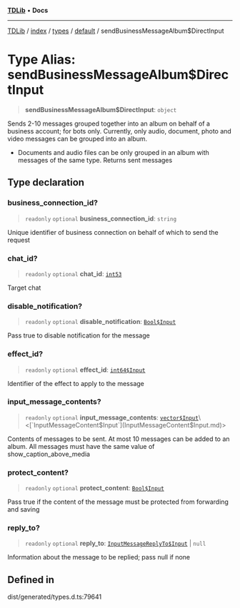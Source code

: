 [**TDLib**](../../../../../../README.md) • **Docs**

***

[TDLib](../../../../../../modules.md) / [index](../../../../../README.md) / [types](../../../README.md) / [default](../README.md) / sendBusinessMessageAlbum$DirectInput

# Type Alias: sendBusinessMessageAlbum$DirectInput

> **sendBusinessMessageAlbum$DirectInput**: `object`

Sends 2-10 messages grouped together into an album on behalf of a business account; for bots only. Currently, only audio, document, photo and video messages can be grouped into an album.

- Documents and audio files can be only grouped in an album with messages of the same type. Returns sent messages

## Type declaration

### business\_connection\_id?

> `readonly` `optional` **business\_connection\_id**: `string`

Unique identifier of business connection on behalf of which to send the request

### chat\_id?

> `readonly` `optional` **chat\_id**: [`int53`](int53-1.md)

Target chat

### disable\_notification?

> `readonly` `optional` **disable\_notification**: [`Bool$Input`](Bool$Input.md)

Pass true to disable notification for the message

### effect\_id?

> `readonly` `optional` **effect\_id**: [`int64$Input`](int64$Input-1.md)

Identifier of the effect to apply to the message

### input\_message\_contents?

> `readonly` `optional` **input\_message\_contents**: [`vector$Input`](vector$Input.md)\<[`InputMessageContent$Input`](InputMessageContent$Input.md)\>

Contents of messages to be sent. At most 10 messages can be added to an album. All messages must have the same value of show_caption_above_media

### protect\_content?

> `readonly` `optional` **protect\_content**: [`Bool$Input`](Bool$Input.md)

Pass true if the content of the message must be protected from forwarding and saving

### reply\_to?

> `readonly` `optional` **reply\_to**: [`InputMessageReplyTo$Input`](InputMessageReplyTo$Input.md) \| `null`

Information about the message to be replied; pass null if none

## Defined in

dist/generated/types.d.ts:79641

